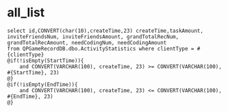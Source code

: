 all_list
===
    select id,CONVERT(char(10),createTime,23) createTime,taskAmount, inviteFriendsNum, inviteFriendsAmount, grandTotalRecNum, grandTotalRecAmount, needCodingNum, needCodingAmount
    from QPGameRecordDB.dbo.ActivityStatistics where clientType = #{clientType}
    @if(!isEmpty(StartTime)){
        and CONVERT(VARCHAR(100), createTime, 23) >= CONVERT(VARCHAR(100), #{StartTime}, 23)
    @}
    @if(!isEmpty(EndTime)){
        and CONVERT(VARCHAR(100), createTime, 23) <= CONVERT(VARCHAR(100), #{EndTime}, 23)
    @}

